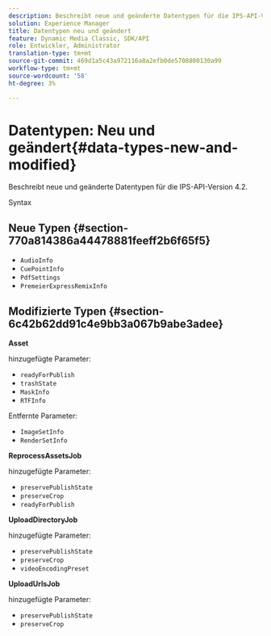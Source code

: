 ```yaml
---
description: Beschreibt neue und geänderte Datentypen für die IPS-API-Version 4.2.
solution: Experience Manager
title: Datentypen neu und geändert
feature: Dynamic Media Classic, SDK/API
role: Entwickler, Administrator
translation-type: tm+mt
source-git-commit: 469d1a5c43a972116a8a2efb0de5708800130a99
workflow-type: tm+mt
source-wordcount: '58'
ht-degree: 3%

---
```



# Datentypen: Neu und geändert{#data-types-new-and-modified}

Beschreibt neue und geänderte Datentypen für die IPS-API-Version 4.2.

Syntax

## Neue Typen {#section-770a814386a44478881feeff2b6f65f5}

* `AudioInfo`
* `CuePointInfo`
* `PdfSettings`
* `PremeierExpressRemixInfo`

## Modifizierte Typen {#section-6c42b62dd91c4e9bb3a067b9abe3adee}

**Asset**

hinzugefügte Parameter:

* `readyForPublish`
* `trashState`
* `MaskInfo`
* `RTFInfo`

Entfernte Parameter:

* `ImageSetInfo`
* `RenderSetInfo`

**ReprocessAssetsJob**

hinzugefügte Parameter:

* `preservePublishState`
* `preserveCrop`
* `readyForPublish`

**UploadDirectoryJob**

hinzugefügte Parameter:

* `preservePublishState`
* `preserveCrop`
* `videoEncodingPreset`

**UploadUrlsJob**

hinzugefügte Parameter:

* `preservePublishState`
* `preserveCrop`

